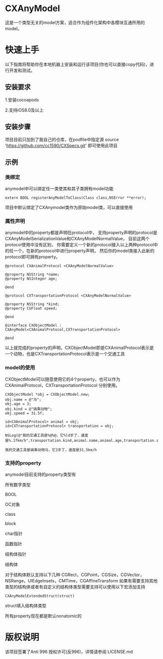 # CXAnyModel
这是一个类型无关的model方案，适合作为组件化架构中各模块互通所用的model。


# 快速上手
以下指南将帮助你在本地机器上安装和运行该项目(你也可以直接copy代码)，进行开发和测试。


## 安装要求
1.安装cocoapods

2.支持iOS8.0及以上

## 安装步骤
项目目前只加到了我自己的仓库，在podfile中指定源
source 'https://github.com/cc1590/CXSpecs.git'
即可使用此项目


## 示例

### 类绑定
anymodel中可以绑定任一类使其和其子类拥有model功能


```
extern BOOL registerAnyModelToClass(Class class,NSError **error);
```

项目中默认绑定了CXAnymodel类作为原始model类，可以直接使用

### 属性声明
anymodel中的property都是声明在protocol中，
支持property声明的protocol是CXAnyModelSerializationValue和CXAnyModelNormalValue，
目前这两个protocol使用中没有区别，
你需要定义一个新的protocol接入以上两种protocol中的任一个，在新的protocol中进行property声明，
然后你的model类接入此新的protocol即可拥有property。


```
@protocol CXAnimalProtocol <CXAnyModelNormalValue>

@property NSString *name;
@property NSInteger age;

@end

@protocol CXTransportationProtocol <CXAnyModelNormalValue>

@property NSString *kind;
@property CGFloat speed;

@end

@interface CXObjectModel : CXAnyModel<CXAnimalProtocol,CXTransportationProtocol>

@end
```

以上就完成的property的声明，CXObjectModel即是CXAnimalProtocol表示是一个动物，也是CXTransportationProtocol表示是一个交通工具

### model的使用

CXObjectModel可以随意使用它的4个property，也可以作为CXAnimalProtocol，CXTransportationProtocol 分别使用。

```
CXObjectModel *obj = CXObjectModel.new;
obj.name = @"马";
obj.age = 3;
obj.kind = @"骑乘动物";
obj.speed = 31.5f;

id<CXAnimalProtocol> animal = obj;
id<CXTransportationProtocol> transportation = obj;

NSLog(@"我的交通工具是%@%@，它%ld岁了，速度是%.1fkm/h",transportation.kind,animal.name,animal.age,transportation.speed);

我的交通工具是骑乘动物马，它3岁了，速度是31.5km/h
```


### 支持的property
anymodel目前支持的property类型有

所有数字类型

BOOL

OC对象

class

block

char指针

函数指针

结构体指针

结构体


对于结构体默认支持以下几种
CGRect，CGPoint，CGSize，CGVector，NSRange，UIEdgeInsets，CMTime，CGAffineTransform
如果有需要支持其他类型的结构体或者有自定义的结构体类型需要支持可以使用以下宏添加支持
```
CXAnyModelExtendedStruct(struct)
```
struct填入结构体类型

所有property现在都是默认nonatomic的

# 版权说明
该项目签署了Anti 996 授权许可(反996)，详情请参阅 LICENSE.md
